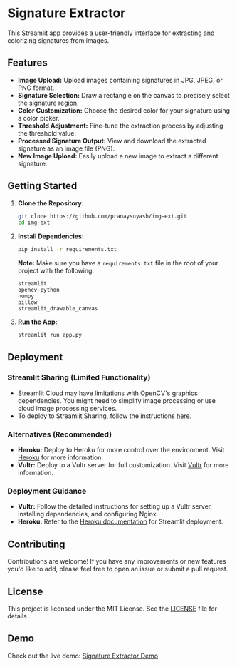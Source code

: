 # Signature Extractor

This Streamlit app provides a user-friendly interface for extracting and colorizing signatures from images.

## Features

* **Image Upload:** Upload images containing signatures in JPG, JPEG, or PNG format.
* **Signature Selection:** Draw a rectangle on the canvas to precisely select the signature region.
* **Color Customization:** Choose the desired color for your signature using a color picker.
* **Threshold Adjustment:** Fine-tune the extraction process by adjusting the threshold value.
* **Processed Signature Output:** View and download the extracted signature as an image file (PNG).
* **New Image Upload:** Easily upload a new image to extract a different signature.

## Getting Started

1. **Clone the Repository:**
   ```bash
   git clone https://github.com/pranaysuyash/img-ext.git
   cd img-ext
   ```

2. **Install Dependencies:**
   ```bash
   pip install -r requirements.txt
   ```
   **Note:** Make sure you have a `requirements.txt` file in the root of your project with the following:
   ```
   streamlit
   opencv-python
   numpy
   pillow
   streamlit_drawable_canvas
   ```

3. **Run the App:**
   ```bash
   streamlit run app.py
   ```

## Deployment

### Streamlit Sharing (Limited Functionality)
* Streamlit Cloud may have limitations with OpenCV's graphics dependencies. You might need to simplify image processing or use cloud image processing services.
* To deploy to Streamlit Sharing, follow the instructions [here](https://docs.streamlit.io/streamlit-cloud/get-started/deploy-an-app).

### Alternatives (Recommended)
* **Heroku:** Deploy to Heroku for more control over the environment. Visit [Heroku](https://www.heroku.com/) for more information.
* **Vultr:** Deploy to a Vultr server for full customization. Visit [Vultr](https://www.vultr.com/) for more information.

### Deployment Guidance
* **Vultr:** Follow the detailed instructions for setting up a Vultr server, installing dependencies, and configuring Nginx.
* **Heroku:** Refer to the [Heroku documentation](https://devcenter.heroku.com/articles/streamlit) for Streamlit deployment.

## Contributing
Contributions are welcome! If you have any improvements or new features you'd like to add, please feel free to open an issue or submit a pull request.

## License
This project is licensed under the MIT License. See the [LICENSE](LICENSE) file for details.

## Demo
Check out the live demo: [Signature Extractor Demo](https://sigext.replit.app)
